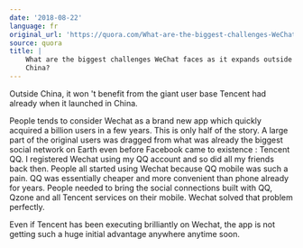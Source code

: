```yaml
---
date: '2018-08-22'
language: fr
original_url: 'https://quora.com/What-are-the-biggest-challenges-WeChat-faces-as-it-expands-outside-of-China/answer/Clément-Renaud'
source: quora
title: |
    What are the biggest challenges WeChat faces as it expands outside of
    China?
---
```


Outside China, it won 't benefit from the giant user base Tencent had
already when it launched in China.

People tends to consider Wechat as a brand new app which quickly
acquired a billion users in a few years. This is only half of the story.
A large part of the original users was dragged from what was already the
biggest social network on Earth even before Facebook came to existence :
Tencent QQ. I registered Wechat using my QQ account and so did all my
friends back then. People all started using Wechat because QQ mobile was
such a pain. QQ was essentially cheaper and more convenient than phone
already for years. People needed to bring the social connections built
with QQ, Qzone and all Tencent services on their mobile. Wechat solved
that problem perfectly.

Even if Tencent has been executing brilliantly on Wechat, the app is not
getting such a huge initial advantage anywhere anytime soon.
